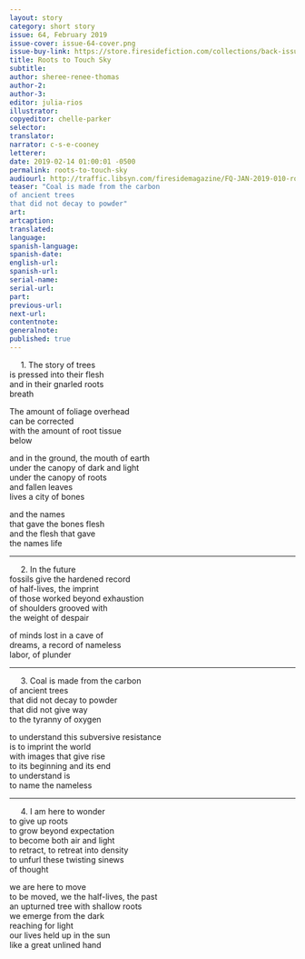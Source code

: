 ```yaml
---
layout: story
category: short story
issue: 64, February 2019
issue-cover: issue-64-cover.png
issue-buy-link: https://store.firesidefiction.com/collections/back-issues/products/fireside-magazine-issue-64-february-2019
title: Roots to Touch Sky
subtitle:
author: sheree-renee-thomas
author-2:
author-3:
editor: julia-rios
illustrator:
copyeditor: chelle-parker
selector:
translator:
narrator: c-s-e-cooney
letterer:
date: 2019-02-14 01:00:01 -0500
permalink: roots-to-touch-sky
audiourl: http://traffic.libsyn.com/firesidemagazine/FQ-JAN-2019-010-roots-to-touch-sky-by-sheree-renee-thomas_-_1719_3.30_PM.mp3
teaser: "Coal is made from the carbon  
of ancient trees  
that did not decay to powder"
art:
artcaption:
translated:
language:
spanish-language:
spanish-date:
english-url:
spanish-url:
serial-name:
serial-url:
part:
previous-url:
next-url:
contentnote:
generalnote:
published: true
---
```


&nbsp;&nbsp;&nbsp;&nbsp;&nbsp;1. The story of trees  
is pressed into their flesh  
and in their gnarled roots  
breath

The amount of foliage overhead  
can be corrected   
with the amount of root tissue  
below

and in the ground, the mouth of earth  
under the canopy of dark and light  
under the canopy of roots   
and fallen leaves  
lives a city of bones

and the names   
that gave the bones flesh  
and the flesh that gave   
the names life

----

&nbsp;&nbsp;&nbsp;&nbsp;&nbsp;2. In the future  
fossils give the hardened record  
of half-lives, the imprint  
of those worked beyond exhaustion  
of shoulders grooved with   
the weight of despair

of minds lost in a cave of  
dreams, a record of nameless  
labor, of plunder

----

&nbsp;&nbsp;&nbsp;&nbsp;&nbsp;3. Coal is made from the carbon  
of ancient trees  
that did not decay to powder  
that did not give way   
to the tyranny of oxygen

to understand this subversive resistance  
is to imprint the world  
with images that give rise   
to its beginning and its end  
to understand is  
to name the nameless

----

&nbsp;&nbsp;&nbsp;&nbsp;&nbsp;4. I am here to wonder  
to give up roots   
to grow beyond expectation  
to become both air and light  
to retract, to retreat into density  
to unfurl these twisting sinews   
of thought

we are here to move  
to be moved, we the half-lives, the past  
an upturned tree with shallow roots  
we emerge from the dark  
reaching for light  
our lives held up in the sun  
like a great unlined hand
